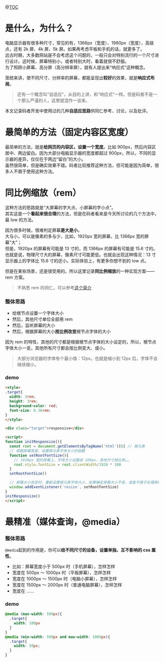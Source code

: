 @[TOC](响应式布局)

# 是什么，为什么？
电脑显示器有很多种尺寸，常见的有，1366px（宽度）、1980px（宽度），高级点，还有 2k 屏、4k 屏、5k 屏。如果再考虑平板和手机的话，就更多了。  
远古时期，大多数网站是不会考虑这个问题的，一般只会对特别流行的一个尺寸进行设计。这时候，屏幕特别小，或者特别大时，看着就很不舒服。  
为了照顾小屏幕、高分屏（高分辨率屏），就有人提出来“响应式”这种概念。

笼统来讲，使不同尺寸、分辨率的屏幕，都能呈现出**较好**的效果，就是**响应式布局**。

 > 还有一个概念叫“自适应”，从目的上讲，和“响应式”一样。但是码者不是一个那么严谨的人，这里就混作一谈来。

本文记录码者开发中使用过的几种**自适应思路**供同仁参考、讨论，以及批评。

# 最简单的方法（固定内容区宽度）
最简单的方法，就是**给网页的内容区，设置一个宽度**。比如 900px，然后内容区居中、两边留白。因为大部分电脑显示器的宽度都超过 900px，所以，不同的显示器的差异，仅仅在于两边“留白”的大小。  
虽然很简单，但是确实效果不错。码者比较推荐这种方法，但可能是因为简单，很多人不屑于使用这种方法。

# 同比例缩放（rem）
这种方法的思路就是“大屏幕的字大点、小屏幕的字小点”。  
其实这是一个**看起来很合理**的方法，但是在码者看来是今天所讨论的几个方法中，最 low 的方法。

因为很多时候，很难判定屏幕**是大是小**。  
大与小，可以是像素的多与少，比如，1920px 宽的屏幕，比 1366px 宽的屏幕“大”；  
但是，1920px 的屏幕有可能是 13 寸的，而 1366px 的屏幕有可能是 15.6 寸的。  
也就是说，物理尺寸大的屏幕，像素尺寸可能更低。也就会出现这种情况：13 寸显示器上的字体比 15.6 寸的还小。实际体验上，有更多你想不到的 low 点。

但是在某些场景，还是很受用的。所以这里记录**同比例缩放**的一种实现方案——rem 方案。

> 不熟悉 rem 的同仁，可以参考[这个简介](https://blog.csdn.net/csdn372301467/article/details/105910813)

### 整体思路
+ 给根节点设置一个字体大小
+ 然后，其他尺寸单位全部用 rem
+ 然后，监听屏幕的大小
+ 然后，根据屏幕的大小**按比例改变**根节点字体的大小

因为 rem 的特性，其他的尺寸都是根据根节点字体的大小设定的，所以，根节点字体大小一变，其他所有尺寸都会按比例变大、或小。

> 大部分浏览器的字体有个最小值：12px。也就是缩小到 12px 后，字体不会继续缩小。

### demo
```html
<style>
.target{
  width: 3rem;
  height: 3rem;
  background-color: red;
  font-size: 0.36rem;
}
</style>

<div class="target">responsive</div>

<script>
function initResponsize(){
  const root = document.getElementsByTagName('html')[0] // 根元素
  // 根据屏幕宽度，设置根元素字体大小的函数
  function setRootFontSize(){
    // 1920px 宽的屏幕上，字体大小设置成 100px，其他尺寸按比例……
    root.style.fontSize = root.clientWidth/1920 * 100
  }
  setRootFontSize()

  // 屏幕大小改变时，重新设置根元素字体大小，如果确定屏幕大小不变，或者不屑于处理屏幕变化，可以不写
  window.addEventListener('resize', setRootFontSize)
}
initResponsize()
</script>
```

# 最精准（媒体查询，@media）
### 整体思路
```@media```起到的作用是，你可以**给不同尺寸的设备，设置单独、互不影响的 css 属性**。  
+ 比如：屏幕宽度小于 500px 时（手机屏幕），怎样怎样
+ 宽度在 500px ～ 1000px 时（平板屏幕），怎样怎样
+ 宽度在 1000px ～ 1500px 时（电脑小屏幕），怎样怎样
+ 宽度在 1500px ～ 2000px 时（普通电脑屏幕），怎样怎样
+ 宽度在 ……

### demo
```css
@media (max-width: 500px){
  .target{
    width: 100px
  }
}
@media (min-width: 500px and max-width: 1000px){
  .target{
    width: 50px;
  }
}
```